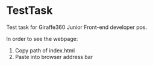 # TestTask
 Test task for Giraffe360 Junior Front-end developer pos.

In order to see the webpage:
1) Copy path of index.html
2) Paste into browser address bar

